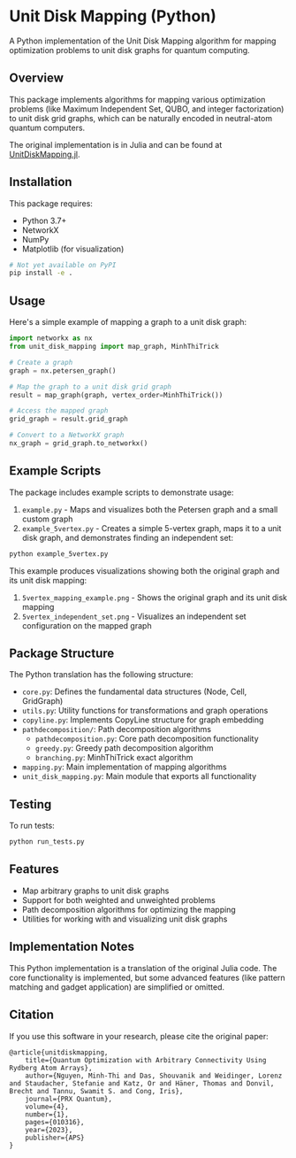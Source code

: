 # Unit Disk Mapping (Python)

A Python implementation of the Unit Disk Mapping algorithm for mapping optimization problems to unit disk graphs for quantum computing.

## Overview

This package implements algorithms for mapping various optimization problems (like Maximum Independent Set, QUBO, and integer factorization) to unit disk grid graphs, which can be naturally encoded in neutral-atom quantum computers.

The original implementation is in Julia and can be found at [UnitDiskMapping.jl](https://github.com/QuEraComputing/UnitDiskMapping.jl).

## Installation

This package requires:
- Python 3.7+
- NetworkX
- NumPy
- Matplotlib (for visualization)

```bash
# Not yet available on PyPI
pip install -e .
```

## Usage

Here's a simple example of mapping a graph to a unit disk graph:

```python
import networkx as nx
from unit_disk_mapping import map_graph, MinhThiTrick

# Create a graph
graph = nx.petersen_graph()

# Map the graph to a unit disk grid graph
result = map_graph(graph, vertex_order=MinhThiTrick())

# Access the mapped graph
grid_graph = result.grid_graph

# Convert to a NetworkX graph
nx_graph = grid_graph.to_networkx()
```

## Example Scripts

The package includes example scripts to demonstrate usage:

1. `example.py` - Maps and visualizes both the Petersen graph and a small custom graph
2. `example_5vertex.py` - Creates a simple 5-vertex graph, maps it to a unit disk graph, and demonstrates finding an independent set:

```bash
python example_5vertex.py
```

This example produces visualizations showing both the original graph and its unit disk mapping:

1. `5vertex_mapping_example.png` - Shows the original graph and its unit disk mapping
2. `5vertex_independent_set.png` - Visualizes an independent set configuration on the mapped graph

## Package Structure

The Python translation has the following structure:

- `core.py`: Defines the fundamental data structures (Node, Cell, GridGraph)
- `utils.py`: Utility functions for transformations and graph operations
- `copyline.py`: Implements CopyLine structure for graph embedding
- `pathdecomposition/`: Path decomposition algorithms
  - `pathdecomposition.py`: Core path decomposition functionality
  - `greedy.py`: Greedy path decomposition algorithm
  - `branching.py`: MinhThiTrick exact algorithm
- `mapping.py`: Main implementation of mapping algorithms
- `unit_disk_mapping.py`: Main module that exports all functionality

## Testing

To run tests:

```bash
python run_tests.py
```

## Features

- Map arbitrary graphs to unit disk graphs
- Support for both weighted and unweighted problems
- Path decomposition algorithms for optimizing the mapping
- Utilities for working with and visualizing unit disk graphs

## Implementation Notes

This Python implementation is a translation of the original Julia code. The core functionality is implemented, but some advanced features (like pattern matching and gadget application) are simplified or omitted.

## Citation

If you use this software in your research, please cite the original paper:

```
@article{unitdiskmapping,
    title={Quantum Optimization with Arbitrary Connectivity Using Rydberg Atom Arrays},
    author={Nguyen, Minh-Thi and Das, Shouvanik and Weidinger, Lorenz and Staudacher, Stefanie and Katz, Or and Häner, Thomas and Donvil, Brecht and Tannu, Swamit S. and Cong, Iris},
    journal={PRX Quantum},
    volume={4},
    number={1},
    pages={010316},
    year={2023},
    publisher={APS}
}
```
